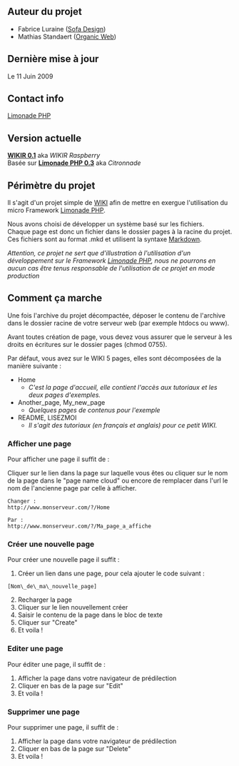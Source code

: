 ## Auteur du projet ##

* Fabrice Luraine ([Sofa Design](http://www.sofa-design.net))
* Mathias Standaert ([Organic Web](http://www.organicweb.fr))


## Dernière mise à jour ##

Le 11 Juin 2009


## Contact info ##

[Limonade PHP](http://www.sofa-design.net/limonade)

## Version actuelle ##

[**WIKIR 0.1**](http://github.com/organicweb/limonade-wiki-example) aka _WIKIR Raspberry_  
Basée sur [**Limonade PHP 0.3**](http://github.com/sofadesign/limonade) aka _Citronnade_  


## Périmètre du projet ##

Il s'agit d'un projet simple de [WIKI](http://fr.wikipedia.org/wiki/Wiki) afin de mettre en exergue l'utilisation du micro Framework [Limonade PHP](http://www.sofa-design.net/limonade).

Nous avons choisi de développer un système basé sur les fichiers.  
Chaque page est donc un fichier dans le dossier pages à la racine du projet.  
Ces fichiers sont au format .mkd et utilisent la syntaxe [Markdown](http://fr.wikipedia.org/wiki/Markdown).  

_Attention, ce projet ne sert que d'illustration à l'utilisation d'un développement sur le Framework [Limonade PHP](http://www.sofa-design.net/limonade), nous ne pourrons en aucun cas être tenus responsable de l'utilisation de ce projet en mode production_  

## Comment ça marche ##

Une fois l'archive du projet décompactée, déposer le contenu de l'archive dans le dossier racine de votre serveur web (par exemple htdocs ou www).  

Avant toutes création de page, vous devez vous assurer que le serveur à les droits en écritures sur le dossier pages (chmod 0755).  

Par défaut, vous avez sur le WIKI 5 pages, elles sont décomposées de la manière suivante : 

* Home
	* _C'est la page d'accueil, elle contient l'accès aux tutoriaux et les deux pages d'exemples._
* Another\_page, My\_new_page  
	* _Quelques pages de contenus pour l'exemple_
* README, LISEZMOI
	* _Il s'agit des tutoriaux (en français et anglais) pour ce petit WIKI._

### Afficher une page ###

Pour afficher une page il suffit de : 

Cliquer sur le lien dans la page sur laquelle vous êtes ou cliquer sur le nom de la page dans le "page name cloud" ou encore de remplacer dans l'url le nom de l'ancienne page par celle à afficher.

	Changer :  
	http://www.monserveur.com/?/Home
	
	Par :  
	http://www.monserveur.com/?/Ma_page_a_affiche

### Créer une nouvelle page ###

Pour créer une nouvelle page il suffit : 

1. Créer un lien dans une page, pour cela ajouter le code suivant : 
<pre><code>[Nom\_de\_ma\_nouvelle_page]</code></pre>
2. Recharger la page
3. Cliquer sur le lien nouvellement créer
4. Saisir le contenu de la page dans le bloc de texte
5. Cliquer sur "Create"
6. Et voila !

### Editer une page ###

Pour éditer une page, il suffit de : 

1. Afficher la page dans votre navigateur de prédilection
2. Cliquer en bas de la page sur "Edit"
3. Et voila !

### Supprimer une page ###

Pour supprimer une page, il suffit de : 

1. Afficher la page dans votre navigateur de prédilection
2. Cliquer en bas de la page sur "Delete"
3. Et voila !
